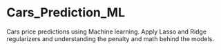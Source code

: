 # Cars_Prediction_ML
Cars price predictions using Machine learning. Apply Lasso and Ridge regularizers and understanding the penalty and math behind the models.
